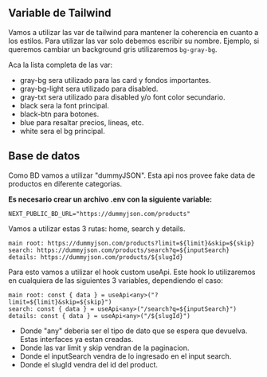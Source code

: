 ## Variable de Tailwind

Vamos a utilizar las var de tailwind para mantener la coherencia en cuanto a los estilos. Para utilizar las var solo debemos escribir su nombre. Ejemplo, si queremos cambiar un background gris utilizaremos `bg-gray-bg`.

Aca la lista completa de las var:

* gray-bg sera utilizado para las card y fondos importantes.
* gray-bg-light sera utilizado para disabled.
* gray-txt sera utilizado para disabled y/o font color secundario.
* black sera la font principal.
* black-btn para botones.
* blue para resaltar precios, lineas, etc.
* white sera el bg principal.

## Base de datos

Como BD vamos a utilizar "dummyJSON". Esta api nos provee fake data de productos en diferente categorias.

__Es necesario crear un archivo .env con la siguiente variable:__
```
NEXT_PUBLIC_BD_URL="https://dummyjson.com/products"
```

Vamos a utilizar estas 3 rutas: home, search y details.
```
main root: https://dummyjson.com/products?limit=${limit}&skip=${skip}
search: https://dummyjson.com/products/search?q=${inputSearch}
details: https://dummyjson.com/products/${slugId}
```

Para esto vamos a utilizar el hook custom useApi. Este hook lo utilizaremos en cualquiera de las siguientes 3 variables, dependiendo el caso:
```
main root: const { data } = useApi<any>("?limit=${limit}&skip=${skip}")
search: const { data } = useApi<any>("/search?q=${inputSearch}")
details: const { data } = useApi<any>("/${slugId}")
```
- Donde "any" deberia ser el tipo de dato que se espera que devuelva. Estas interfaces ya estan creadas.
- Donde las var limit y skip vendran de la paginacion.
- Donde el inputSearch vendra de lo ingresado en el input search.
- Donde el slugId vendra del id del product.
